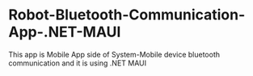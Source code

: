 # Robot-Bluetooth-Communication-App-.NET-MAUI

This app is Mobile App side of System-Mobile device bluetooth communication and it is using .NET MAUI
